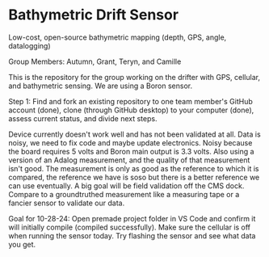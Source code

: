 # Bathymetric Drift Sensor
Low-cost, open-source bathymetric mapping (depth, GPS, angle, datalogging)

Group Members: Autumn, Grant, Teryn, and Camille

This is the repository for the group working on the drifter with GPS, cellular, and bathymetric sensing. We are using a Boron sensor.

Step 1: Find and fork an existing repository to one team member's GitHub account (done), clone (through GitHub desktop) to your computer (done), assess current status, and divide next steps.

Device currently doesn't work well and has not been validated at all. Data is noisy, we need to fix code and maybe update electronics. Noisy because the board requires 5 volts and Boron main output is 3.3 volts. Also using a version of an Adalog measurement, and the quality of that measurement isn't good. The measurement is only as good as the reference to which it is compared, the reference we have is soso but there is a better reference we can use eventually. A big goal will be field validation off the CMS dock. Compare to a groundtruthed measurement like a measuring tape or a fancier sensor to validate our data. 

Goal for 10-28-24: Open premade project folder in VS Code and confirm it will initially compile (compiled successfully). Make sure the cellular is off when running the sensor today. Try flashing the sensor and see what data you get. 

